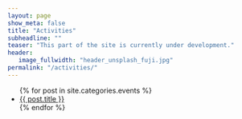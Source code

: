 ```yaml
---
layout: page
show_meta: false
title: "Activities"
subheadline: ""
teaser: "This part of the site is currently under development."
header:
   image_fullwidth: "header_unsplash_fuji.jpg"
permalink: "/activities/"
---
```

<ul>
    {% for post in site.categories.events %}
    <li><a href="{{ site.url }}{{ post.url }}">{{ post.title }}</a></li>
    {% endfor %}
</ul>
